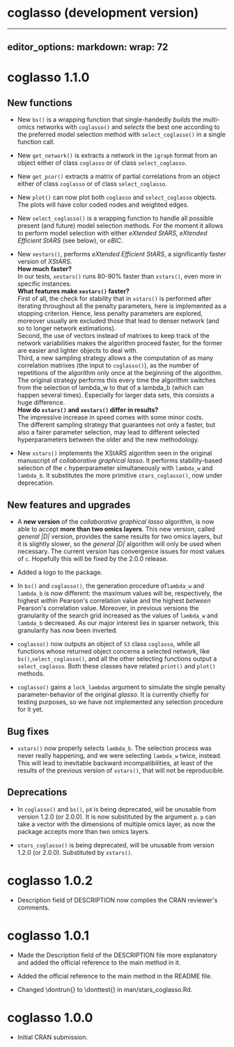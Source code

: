 # coglasso (development version)

---
editor_options: 
  markdown: 
    wrap: 72
---

# coglasso 1.1.0

## New functions

-   New `bs()` is a wrapping function that single-handedly *builds* the
    multi-omics networks with `coglasso()` and *selects* the best one
    according to the preferred model selection method with
    `select_coglasso()` in a single function call.

-   New `get_network()` is extracts a network in the `igraph` format
    from an object either of class `coglasso` or of class
    `select_coglasso`.

-   New `get_pcor()` extracts a matrix of partial correlations from an
    object either of class `coglasso` or of class `select_coglasso`.

-   New `plot()` can now plot both `coglasso` and `select_coglasso`
    objects. The plots will have color coded nodes and weighted edges.

-   New `select_coglasso()` is a wrapping function to handle all
    possible present (and future) model selection methods. For the
    moment it allows to perform model selection with either *eXtended StARS*, 
    *eXtended Efficient StARS* (see below), or *eBIC*.

-   New `xestars()`, performs *eXtended Efficient StARS*, a
    significantly faster version of *XStARS*.\
    **How much faster?**\
    In our tests, `xestars()` runs 80-90% faster than `xstars()`, even
    more in specific instances.\
    **What features make `xestars()` faster?**\
    First of all, the check for stability that in `xstars()` is
    performed after iterating throughout all the penalty parameters,
    here is implemented as a stopping criterion. Hence, less penalty
    parameters are explored, moreover usually are excluded those that
    lead to denser network (and so to longer network estimations).\
    Second, the use of vectors instead of matrixes to keep track of the
    network variabilities makes the algorithm proceed faster, for the
    former are easier and lighter objects to deal with.\
    Third, a new sampling strategy allows a the computation of as many
    correlation matrixes (the input to `coglasso()`), as the number of
    repetitions of the algorithm only once at the beginning of the
    algorithm. The original strategy performs this every time the
    algorithm switches from the selection of lambda_w to that of a
    lambda_b (which can happen several times). Especially for larger
    data sets, this consists a huge difference.\
    **How do `xstars()` and `xestars()` differ in results?**\
    The impressive increase in speed comes with some minor costs.\
    The different sampling strategy that guarantees not only a faster,
    but also a fairer parameter selection, may lead to different
    selected hyperparameters between the older and the new methodology.

-   New `xstars()` implements the XStARS algorithm seen in the original
    manuscript of *collaborative graphical lasso*. It performs
    stability-based selection of the `c` hyperparameter simultaneously
    with `lambda_w` and `lambda_b`. It substitutes the more primitive
    `stars_coglasso()`, now under deprecation.

## New features and upgrades

-   A **new version** of the *collaborative graphical lasso* algorithm,
    is now able to accept **more than two omics layers**. This new
    version, called *general \|D\|* version, provides the same results
    for two omics layers, but it is slightly slower, so the *general
    \|D\|* algorithm will only be used when necessary. The current
    version has convergence issues for most values of `c`. Hopefully
    this will be fixed by the 2.0.0 release.

-   Added a logo to the package.

-   In `bs()` and `coglasso()`, the generation procedure of`lambda_w`
    and `lambda_b` is now different: the maximum values will be,
    respectively, the highest *within* Pearson's correlation value and
    the highest *between* Pearson's correlation value. Moreover, in
    previous versions the granularity of the search grid increased as
    the values of `lambda_w` and `lambda_b` decreased. As our major
    interest lies in sparser network, this granularity has now been
    inverted.

-   `coglasso()` now outputs an object of `S3` class `coglasso`, while
    all functions whose returned object concerns a selected network, like
    `bs()`,`select_coglasso()`, and all the other selecting functions
    output a `select_coglasso`. Both these classes have related
    `print()` and `plot()` methods.

-   `coglasso()` gains a `lock_lambdas` argument to simulate the
    single penalty parameter-behavior of the original *glasso*. It is
    currently chiefly for testing purposes, so we have not implemented
    any selection procedure for it yet.

## Bug fixes

-   `xstars()` now properly selects `lambda_b`. The selection process
    was never really happening, and we were selecting `lambda_w` twice,
    instead. This will lead to inevitable backward incompatibilities, at
    least of the results of the previous version of `xstars()`, that
    will not be reproducible.

## Deprecations

-   In `coglasso()` and `bs()`, `pX` is being deprecated, will be
    unusable from version 1.2.0 (or 2.0.0). It is now substituted by the
    argument `p`. `p` can take a vector with the dimensions of multiple
    omics layer, as now the package accepts more than two omics layers.

-   `stars_coglasso()` is being deprecated, will be unusable from
    version 1.2.0 (or 2.0.0). Substituted by `xstars()`.

# coglasso 1.0.2

-   Description field of DESCRIPTION now complies the CRAN reviewer's
    comments.

# coglasso 1.0.1

-   Made the Description field of the DESCRIPTION file more explanatory
    and added the official reference to the main method in it.

-   Added the official reference to the main method in the README file.

-   Changed \dontrun{} to \donttest{} in man/stars_coglasso.Rd.

# coglasso 1.0.0

-   Initial CRAN submission.
